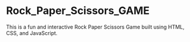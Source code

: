 # Rock_Paper_Scissors_GAME
This is a fun and interactive Rock Paper Scissors Game built using HTML, CSS, and JavaScript.
